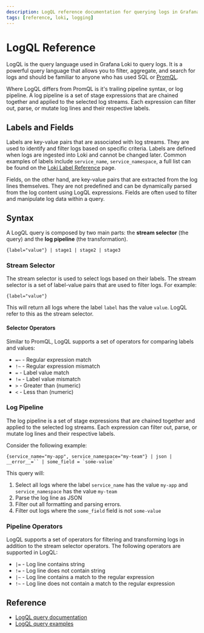 ```yaml
---
description: LogQL reference documentation for querying logs in Grafana Loki.
tags: [reference, loki, logging]
---
```

# LogQL Reference

LogQL is the query language used in Grafana Loki to query logs. It is a powerful query language that allows you to filter, aggregate, and search for logs and should be familiar to anyone who has used SQL or [PromQL](../../metrics/reference/promql.md).

Where LogQL differs from PromQL is it's trailing pipeline syntax, or log pipeline. A log pipeline is a set of stage expressions that are chained together and applied to the selected log streams. Each expression can filter out, parse, or mutate log lines and their respective labels.

## Labels and Fields

Labels are key-value pairs that are associated with log streams. They are used to identify and filter logs based on specific criteria. Labels are defined when logs are ingested into Loki and cannot be changed later. Common examples of labels include `service_name`, `service_namespace`, a full list can be found on the [Loki Label Reference](./loki-labels.md) page.

Fields, on the other hand, are key-value pairs that are extracted from the log lines themselves. They are not predefined and can be dynamically parsed from the log content using LogQL expressions. Fields are often used to filter and manipulate log data within a query.

## Syntax

A LogQL query is composed by two main parts: the **stream selector** (the query) and the **log pipeline** (the transformation).

```logql
{label="value"} | stage1 | stage2 | stage3
```

### Stream Selector

The stream selector is used to select logs based on their labels. The stream selector is a set of label-value pairs that are used to filter logs. For example:

```logql
{label="value"}
```

This will return all logs where the label `label` has the value `value`. LogQL refer to this as the stream selector.

#### Selector Operators

Similar to PromQL, LogQL supports a set of operators for comparing labels and values:

- `=~` - Regular expression match
- `!~` - Regular expression mismatch
- `=` - Label value match
- `!=` - Label value mismatch
- `>` - Greater than (numeric)
- `<` - Less than (numeric)

### Log Pipeline

The log pipeline is a set of stage expressions that are chained together and applied to the selected log streams. Each expression can filter out, parse, or mutate log lines and their respective labels.

Consider the following example:

```logql
{service_name="my-app", service_namespace="my-team"} | json | __error__=`` | some_field = `some-value`
```

This query will:

1. Select all logs where the label `service_name` has the value `my-app` and `service_namespace` has the value `my-team`
2. Parse the log line as JSON
3. Filter out all formatting and parsing errors.
4. Filter out logs where the `some_field` field is not `some-value`

### Pipeline Operators

LogQL supports a set of operators for filtering and transforming logs in addition to the stream selector operators. The following operators are supported in LogQL:

- `|=` - Log line contains string
- `!=` - Log line does not contain string
- `|~` - Log line contains a match to the regular expression
- `!~` - Log line does not contain a match to the regular expression

## Reference

- [LogQL query documentation](https://grafana.com/docs/loki/latest/query/log_queries/)
- [LogQL query examples](https://grafana.com/docs/loki/latest/query/query_examples/)
